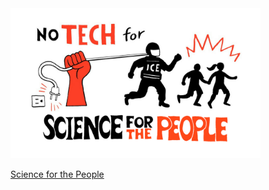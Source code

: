 <img src="Untitled-design-1.png" width="400" height="240">  
  
[Science for the People](https://scienceforthepeople.org/no-tech-for-ice)
